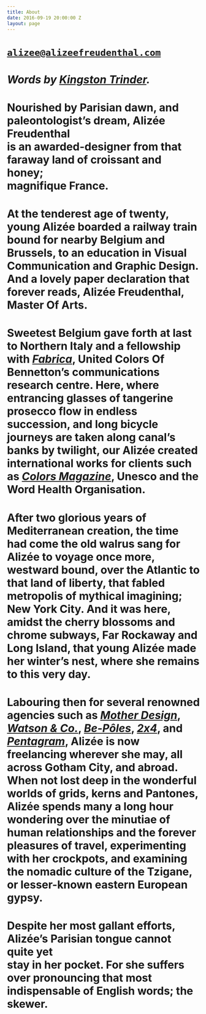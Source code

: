 ```yaml
---
title: About
date: 2016-09-19 20:00:00 Z
layout: page
---
```


# [`alizee@alizeefreudenthal.com`](mailto:alizee@alizeefreudenthal.com)

# *Words by [Kingston Trinder](http://www.kingstontrinder.com/).*

# Nourished by Parisian dawn, and paleontologist’s dream, Alizée Freudenthal <br>is an awarded-designer from that faraway land of croissant and honey; <br>magnifique France.

# At the tenderest age of twenty, young Alizée boarded a railway train bound for nearby Belgium and Brussels, to an education in Visual Communication and Graphic Design. And a lovely paper declaration that forever reads, Alizée Freudenthal, Master Of Arts.

# Sweetest Belgium gave forth at last to Northern Italy and a fellowship with [*Fabrica*](http://www.fabrica.it/), United Colors Of Bennetton’s communications research centre. Here, where entrancing glasses of tangerine prosecco flow in endless succession, and long bicycle journeys are taken along canal’s banks by twilight, our Alizée created international works for clients such as [*Colors Magazine*](http://www.colorsmagazine.com/), Unesco and the Word Health Organisation.

# After two glorious years of Mediterranean creation, the time had come the old walrus sang for Alizée to voyage once more, westward bound, over the Atlantic to that land of liberty, that fabled metropolis of mythical imagining; New York City. And it was here, amidst the cherry blossoms and chrome subways, Far Rockaway and Long Island,  that young  Alizée made her winter’s nest, where she remains to this very day.

# Labouring then for several renowned agencies such as [*Mother Design*](http://www.motherdesign.com/), <br>[*Watson & Co.*](http://www.watsonnyc.com/), [*Be-Pôles*](http://be-poles.com/en/), [*2x4*](http://2x4.org/), and [*Pentagram*](http://www.pentagram.com/#/home), Alizée is now freelancing wherever she may, all across Gotham City, and abroad. When not lost deep in the wonderful worlds of grids, kerns and Pantones, Alizée spends many a long hour wondering over the minutiae of human relationships and the forever pleasures of travel, experimenting with her crockpots, and examining the nomadic culture of the Tzigane, or lesser-known eastern European gypsy.

# Despite her most gallant efforts, Alizée’s Parisian tongue cannot quite yet <br>stay in her pocket. For she suffers over pronouncing that most indispensable of English words; the skewer.
